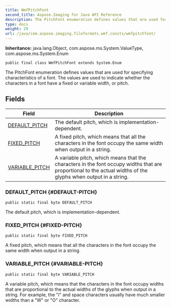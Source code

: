 ```yaml
---
title: WmfPitchFont
second_title: Aspose.Imaging for Java API Reference
description: The PitchFont enumeration defines values that are used for specifying characteristics of a font.
type: docs
weight: 29
url: /java/com.aspose.imaging.fileformats.wmf.consts/wmfpitchfont/
---
```

**Inheritance:**
java.lang.Object, com.aspose.ms.System.ValueType, com.aspose.ms.System.Enum
```
public final class WmfPitchFont extends System.Enum
```

The PitchFont enumeration defines values that are used for specifying characteristics of a font. The values are used to indicate whether the characters in a font have a fixed or variable width, or pitch.
## Fields

| Field | Description |
| --- | --- |
| [DEFAULT_PITCH](#DEFAULT-PITCH) | The default pitch, which is implementation-dependent. |
| [FIXED_PITCH](#FIXED-PITCH) | A fixed pitch, which means that all the characters in the font occupy the same width when output in a string. |
| [VARIABLE_PITCH](#VARIABLE-PITCH) | A variable pitch, which means that the characters in the font occupy widths that are proportional to the actual widths of the glyphs when output in a string. |
### DEFAULT_PITCH {#DEFAULT-PITCH}
```
public static final byte DEFAULT_PITCH
```


The default pitch, which is implementation-dependent.

### FIXED_PITCH {#FIXED-PITCH}
```
public static final byte FIXED_PITCH
```


A fixed pitch, which means that all the characters in the font occupy the same width when output in a string.

### VARIABLE_PITCH {#VARIABLE-PITCH}
```
public static final byte VARIABLE_PITCH
```


A variable pitch, which means that the characters in the font occupy widths that are proportional to the actual widths of the glyphs when output in a string. For example, the "i" and space characters usually have much smaller widths than a "W" or "O" character.

